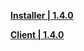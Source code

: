 **[Installer | 1.4.0](https://download.bluepoch.com/en/Reverse1999_v1.4.1_en.exe?source_caller=ui&shortlink=83rlsgsh&c=1.4Download_Website_pc&pid=Website&af_xp=custom)**

**[Client | 1.4.0](https://download.bluepoch.com/en/41397_global_release_stype_4_res_102.0.230_app_1.4.0_61a37bdded0336ea1aa055b4b083a893.zip)**